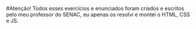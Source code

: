 #Atenção!
Todos esses exercícios e enunciados foram criados e escritos pelo meu professor do SENAC, eu apenas os resolvi e montei o HTML, CSS e JS.
